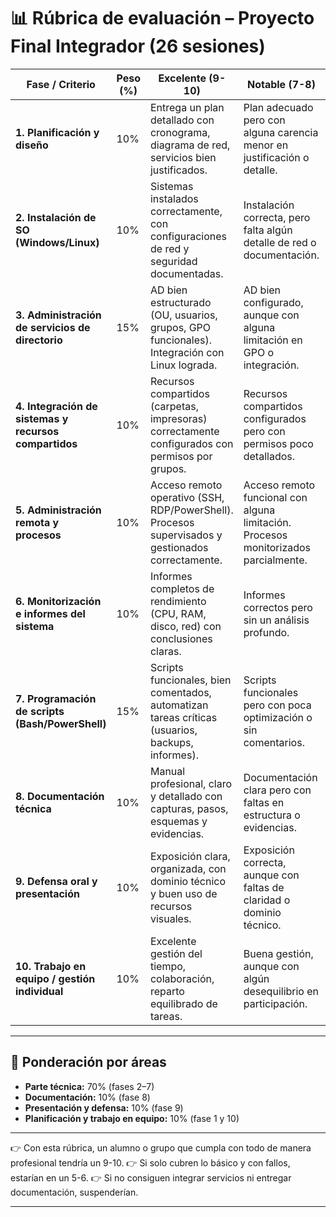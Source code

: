 
# 📊 Rúbrica de evaluación – Proyecto Final Integrador (26 sesiones)

| **Fase / Criterio**                                   | **Peso (%)** | **Excelente (9-10)**                                                                              | **Notable (7-8)**                                                                   | **Aprobado (5-6)**                                              | **Insuficiente (0-4)**                                 |
| ----------------------------------------------------- | ------------ | ------------------------------------------------------------------------------------------------- | ----------------------------------------------------------------------------------- | --------------------------------------------------------------- | ------------------------------------------------------ |
| **1. Planificación y diseño**                         | 10%          | Entrega un plan detallado con cronograma, diagrama de red, servicios bien justificados.           | Plan adecuado pero con alguna carencia menor en justificación o detalle.            | Plan incompleto, con poca claridad en diseño de red/servicios.  | No entrega planificación o es inadecuada.              |
| **2. Instalación de SO (Windows/Linux)**              | 10%          | Sistemas instalados correctamente, con configuraciones de red y seguridad documentadas.           | Instalación correcta, pero falta algún detalle de red o documentación.              | Instalaciones básicas, sin configurar adecuadamente la red.     | Fallos graves en la instalación o sin evidencias.      |
| **3. Administración de servicios de directorio**      | 15%          | AD bien estructurado (OU, usuarios, grupos, GPO funcionales). Integración con Linux lograda.      | AD bien configurado, aunque con alguna limitación en GPO o integración.             | AD básico, con usuarios/grupos creados pero sin GPO relevantes. | AD mal configurado o no operativo.                     |
| **4. Integración de sistemas y recursos compartidos** | 10%          | Recursos compartidos (carpetas, impresoras) correctamente configurados con permisos por grupos.   | Recursos compartidos configurados pero con permisos poco detallados.                | Recursos compartidos básicos, sin control real de permisos.     | Recursos no configurados o inoperativos.               |
| **5. Administración remota y procesos**               | 10%          | Acceso remoto operativo (SSH, RDP/PowerShell). Procesos supervisados y gestionados correctamente. | Acceso remoto funcional con alguna limitación. Procesos monitorizados parcialmente. | Solo acceso remoto o solo procesos, con fallos.                 | No se implementa acceso remoto ni control de procesos. |
| **6. Monitorización e informes del sistema**          | 10%          | Informes completos de rendimiento (CPU, RAM, disco, red) con conclusiones claras.                 | Informes correctos pero sin un análisis profundo.                                   | Informes básicos sin análisis ni conclusiones.                  | No se entrega informe o datos irrelevantes.            |
| **7. Programación de scripts (Bash/PowerShell)**      | 15%          | Scripts funcionales, bien comentados, automatizan tareas críticas (usuarios, backups, informes).  | Scripts funcionales pero con poca optimización o sin comentarios.                   | Scripts básicos que solo cubren parte de las tareas.            | Scripts no funcionan o no se entregan.                 |
| **8. Documentación técnica**                          | 10%          | Manual profesional, claro y detallado con capturas, pasos, esquemas y evidencias.                 | Documentación clara pero con faltas en estructura o evidencias.                     | Documentación básica, incompleta o poco clara.                  | Documentación inexistente o irrelevante.               |
| **9. Defensa oral y presentación**                    | 10%          | Exposición clara, organizada, con dominio técnico y buen uso de recursos visuales.                | Exposición correcta, aunque con faltas de claridad o dominio técnico.               | Exposición básica, lectura directa de apuntes o sin estructura. | No se presenta o la defensa es deficiente.             |
| **10. Trabajo en equipo / gestión individual**        | 10%          | Excelente gestión del tiempo, colaboración, reparto equilibrado de tareas.                        | Buena gestión, aunque con algún desequilibrio en participación.                     | Reparto desigual, organización deficiente.                      | Trabajo individualista o sin gestión del tiempo.       |

---

## 📌 Ponderación por áreas

* **Parte técnica:** 70% (fases 2–7)
* **Documentación:** 10% (fase 8)
* **Presentación y defensa:** 10% (fase 9)
* **Planificación y trabajo en equipo:** 10% (fase 1 y 10)

---

👉 Con esta rúbrica, un alumno o grupo que cumpla con todo de manera profesional tendría un 9-10.
👉 Si solo cubren lo básico y con fallos, estarían en un 5-6.
👉 Si no consiguen integrar servicios ni entregar documentación, suspenderían.

---
